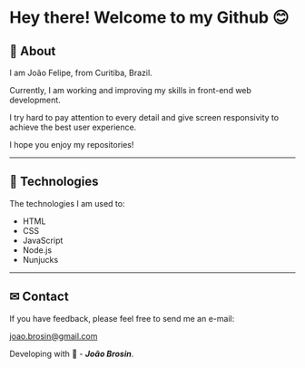 <h1>Hey there! Welcome to my Github 😊</h1>



## 📝 About
I am João Felipe, from Curitiba, Brazil. 

Currently, I am working and improving my skills in front-end web development. 

I try hard to pay attention to every detail and give screen responsivity to achieve the best user experience. 

I hope you enjoy my repositories!


---

## 🚀 Technologies
The technologies I am used to: 

- HTML
- CSS
- JavaScript
- Node.js
- Nunjucks


---

## ✉ Contact
If you have feedback, please feel free to send me an e-mail:

joao.brosin@gmail.com

Developing with 💙 - ***João Brosin***.

